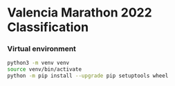 # Valencia Marathon 2022 Classification

### Virtual environment
```bash
python3 -m venv venv
source venv/bin/activate
python -m pip install --upgrade pip setuptools wheel
```